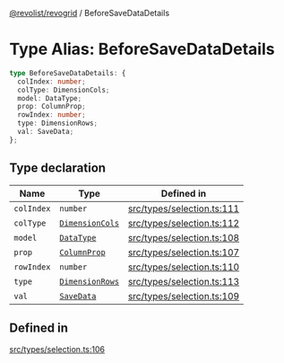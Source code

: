 [@revolist/revogrid](README.md) / BeforeSaveDataDetails

# Type Alias: BeforeSaveDataDetails

```ts
type BeforeSaveDataDetails: {
  colIndex: number;
  colType: DimensionCols;
  model: DataType;
  prop: ColumnProp;
  rowIndex: number;
  type: DimensionRows;
  val: SaveData;
};
```

## Type declaration

| Name | Type | Defined in |
| ------ | ------ | ------ |
| `colIndex` | `number` | [src/types/selection.ts:111](https://github.com/revolist/revogrid/blob/babcd934a05d11632dc60c6964673e41a780bbb7/src/types/selection.ts#L111) |
| `colType` | [`DimensionCols`](TypeAlias.DimensionCols.md) | [src/types/selection.ts:112](https://github.com/revolist/revogrid/blob/babcd934a05d11632dc60c6964673e41a780bbb7/src/types/selection.ts#L112) |
| `model` | [`DataType`](TypeAlias.DataType.md) | [src/types/selection.ts:108](https://github.com/revolist/revogrid/blob/babcd934a05d11632dc60c6964673e41a780bbb7/src/types/selection.ts#L108) |
| `prop` | [`ColumnProp`](TypeAlias.ColumnProp.md) | [src/types/selection.ts:107](https://github.com/revolist/revogrid/blob/babcd934a05d11632dc60c6964673e41a780bbb7/src/types/selection.ts#L107) |
| `rowIndex` | `number` | [src/types/selection.ts:110](https://github.com/revolist/revogrid/blob/babcd934a05d11632dc60c6964673e41a780bbb7/src/types/selection.ts#L110) |
| `type` | [`DimensionRows`](TypeAlias.DimensionRows.md) | [src/types/selection.ts:113](https://github.com/revolist/revogrid/blob/babcd934a05d11632dc60c6964673e41a780bbb7/src/types/selection.ts#L113) |
| `val` | [`SaveData`](TypeAlias.SaveData.md) | [src/types/selection.ts:109](https://github.com/revolist/revogrid/blob/babcd934a05d11632dc60c6964673e41a780bbb7/src/types/selection.ts#L109) |

## Defined in

[src/types/selection.ts:106](https://github.com/revolist/revogrid/blob/babcd934a05d11632dc60c6964673e41a780bbb7/src/types/selection.ts#L106)
